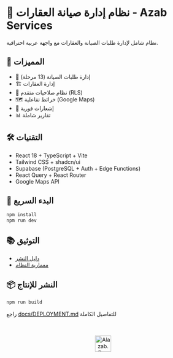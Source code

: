 # 🏢 نظام إدارة صيانة العقارات - Azab Services

نظام شامل لإدارة طلبات الصيانة والعقارات مع واجهة عربية احترافية.

## 🚀 المميزات
- 📱 إدارة طلبات الصيانة (13 مرحلة)
- 🏗️ إدارة العقارات
- 👥 نظام صلاحيات متقدم (RLS)
- 🗺️ خرائط تفاعلية (Google Maps)
- 🔔 إشعارات فورية
- 📊 تقارير شاملة

## 🛠️ التقنيات
- React 18 + TypeScript + Vite
- Tailwind CSS + shadcn/ui
- Supabase (PostgreSQL + Auth + Edge Functions)
- React Query + React Router
- Google Maps API

## 🚀 البدء السريع
```bash
npm install
npm run dev
```

## 📚 التوثيق
- [دليل النشر](docs/DEPLOYMENT.md)
- [معمارية النظام](docs/ARCHITECTURE.md)

## 📦 النشر للإنتاج
```bash
npm run build
```

راجع [docs/DEPLOYMENT.md](docs/DEPLOYMENT.md) للتفاصيل الكاملة

<br>
<br>
<div align="center">
	<a href="https://alazab.dev">
		<picture>
			<div style="text-align:center;">
       <a href="https://alazab.dev" target="_blank">
    <img src="https://al-azab.co/images/logaz.gif" alt="Alazab.Dev" height="42" style="display:inline-block;">
		</picture>
	</a>
</div>

